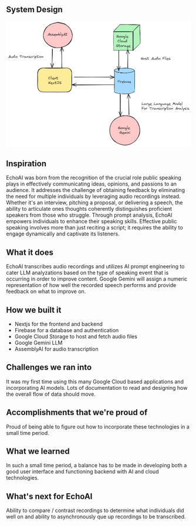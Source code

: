 ## System Design 

![System Design Image](https://github.com/BvChung/EchoAI/blob/main/sysdesign/sysdesign.png)

## Inspiration
EchoAI was born from the recognition of the crucial role public speaking plays in effectively communicating ideas, opinions, and passions to an audience. It addresses the challenge of obtaining feedback by eliminating the need for multiple individuals by leveraging audio recordings instead. Whether it's an interview, pitching a proposal, or delivering a speech, the ability to articulate ones thoughts coherently distinguishes proficient speakers from those who struggle. Through prompt analysis, EchoAI empowers individuals to enhance their speaking skills. Effective public speaking involves more than just reciting a script; it requires the ability to engage dynamically and captivate its listeners.
## What it does
EchoAI transcribes audio recordings and utilizes AI prompt engineering to cater LLM analyzations based on the type of speaking event that is occurring in order to improve content. Google Gemini will assign a numeric representation of how well the recorded speech performs and provide feedback on what to improve on.
## How we built it
- Nextjs for the frontend and backend
- Firebase for a database and authentication
- Google Cloud Storage to host and fetch audio files
- Google Gemini LLM 
- AssemblyAI for audio transcription

## Challenges we ran into
It was my first time using this many Google Cloud based applications and incorporating AI models. Lots of documentation to read and designing how the overall flow of data should move.

## Accomplishments that we're proud of
Proud of being able to figure out how to incorporate these technologies in a small time period.

## What we learned
In such a small time period, a balance has to be made in developing both a good user interface and functioning backend with AI and cloud technologies.

## What's next for EchoAI
Ability to compare / contrast recordings to determine what individuals did well on and ability to asynchronously que up recordings to be transcribed.

